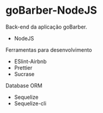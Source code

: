 # goBarber-NodeJS

Back-end da aplicação goBarber.

- NodeJS

Ferramentas para desenvolvimento
- ESlint-Airbnb
- Prettier
- Sucrase

Database ORM
- Sequelize
- Sequelize-cli
